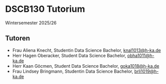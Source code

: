 # DSCB130 Tutorium
Wintersemester 2025/26

## Tutoren
- Frau Aliena Knecht, Studentin Data Science Bachelor, knal1013@h-ka.de
- Herr Hagen Oberacker, Student Data Science Bachelor, obha1011@h-ka.de
- Herr Kaan Göcmen, Student Data Science Bachelor, goka1018@h-ka.de
- Frau Lindsey Bringmann, Studentin Data Science Bachelor, brli1019@h-ka.de
